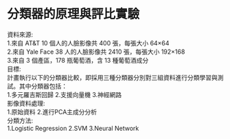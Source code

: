 # 分類器的原理與評比實驗
資料來源:                                                    
1.來自 AT&T 10 個人的人臉影像共 400 張，每張大小 64×64                                 
2.來自 Yale Face 38 人的人臉影像共 2410 張，每張大小 192×168                  
3.來自 3 個產區，178 瓶葡萄酒，含 13 種葡萄酒成分                           
目標:                                
計畫執行以下的分類器比較，即採用三種分類器分別對三組資料進行分類學習與測試。其中分類器包括：            
1.多元羅吉斯回歸 2.支援向量機 3.神經網路                          
影像資料處理:                              
1.原始資料 2.進行PCA主成分分析                                  
分類方法:                                      
1.Logistic Regression
2.SVM
3.Neural Network

